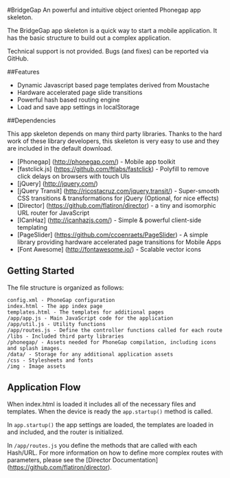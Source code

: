 #BridgeGap
An powerful and intuitive object oriented Phonegap app skeleton. 

The BridgeGap app skeleton is a quick way to start a mobile application. It has the basic structure to build out a complex application.

Technical support is not provided. Bugs (and fixes) can be reported via GitHub.

##Features

* Dynamic Javascript based page templates derived from Moustache
* Hardware accelerated page slide transitions
* Powerful hash based routing engine
* Load and save app settings in localStorage

##Dependencies

This app skeleton depends on many third party libraries. Thanks to the hard work of these library developers, this skeleton is very easy to use and they are included in the default download.

* [Phonegap] (http://phonegap.com/) - Mobile app toolkit
* [fastclick.js] (https://github.com/ftlabs/fastclick) - Polyfill to remove click delays on browsers with touch UIs
* [jQuery] (http://jquery.com/)
* [jQuery Transit] (http://ricostacruz.com/jquery.transit/) -  Super-smooth CSS transitions & transformations for jQuery (Optional, for nice effects)
* [Director] (https://github.com/flatiron/director) - a tiny and isomorphic URL router for JavaScript
* [ICanHaz] (http://icanhazjs.com/) - Simple & powerful client-side templating
* [PageSlider] (https://github.com/ccoenraets/PageSlider) - A simple library providing hardware accelerated page transitions for Mobile Apps
* [Font Awesome] (http://fontawesome.io/) - Scalable vector icons

## Getting Started

The file structure is organized as follows:

````
config.xml - PhoneGap configuration
index.html - The app index page
templates.html - The templates for additional pages
/app/app.js - Main JavaScript code for the application
/app/util.js - Utility functions
/app/routes.js - Define the controller functions called for each route
/libs - Included third party libraries
/phonegap/ - Assets needed for PhoneGap compilation, including icons and splash images.
/data/ - Storage for any additional application assets 
/css - Stylesheets and fonts
/img - Image assets
````

## Application Flow

When index.html is loaded it includes all of the necessary files and templates. When the device is ready the `app.startup()` method is called.

In `app.startup()` the app settings are loaded, the templates are loaded in and included, and the router is initialized.

In `/app/routes.js` you define the methods that are called with each Hash/URL. For more information on how to define more complex routes with parameters, please see the [Director Documentation] (https://github.com/flatiron/director).